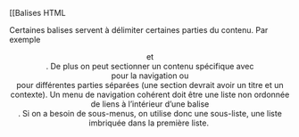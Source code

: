 [[Balises HTML


Certaines balises servent à délimiter certaines parties du contenu. Par exemple <main> <header> et <footer>. De plus on peut sectionner un contenu spécifique avec <nav> pour la navigation ou <section> pour différentes parties séparées (une section devrait avoir un titre et un contexte). Un menu de navigation cohérent doit être une liste non ordonnée de liens à l’intérieur d’une balise <nav>. Si on a besoin de sous-menus, on utilise donc une sous-liste, une liste imbriquée dans la première liste. 